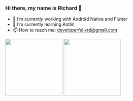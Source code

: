 ### Hi there, my name is Richard 👋

- 🔭 I’m currently working with Android Native and Flutter
- 🌱 I’m currently learning Kotlin 
- 📫 How to reach me: developerfelixrd@gmail.com

<div>
  <img height="180em" src="https://github-readme-stats.vercel.app/api?username=RichardFelixz&show_icons=true&theme=dark&include_all_commits=true&count_private=true">
  <img height="180em" src="https://github-readme-stats.vercel.app/api/top-langs/?username=RichardFelixz&layout=compact&theme=dark">
</div>
